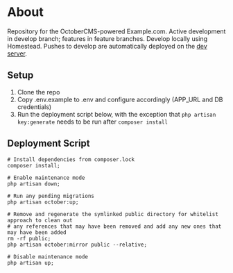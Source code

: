 # About

Repository for the OctoberCMS-powered Example.com.
Active development in develop branch; features in feature branches.
Develop locally using Homestead.
Pushes to develop are automatically deployed on the [dev server](https://dev.example.com/).

## Setup

1. Clone the repo
2. Copy .env.example to .env and configure accordingly (APP_URL and DB credentials)
3. Run the deployment script below, with the exception that `php artisan key:generate` needs to be run after `composer install`

## Deployment Script
```shell
# Install dependencies from composer.lock
composer install;

# Enable maintenance mode
php artisan down;

# Run any pending migrations
php artisan october:up;

# Remove and regenerate the symlinked public directory for whitelist approach to clean out
# any references that may have been removed and add any new ones that may have been added
rm -rf public;
php artisan october:mirror public --relative;

# Disable maintenance mode
php artisan up;
```